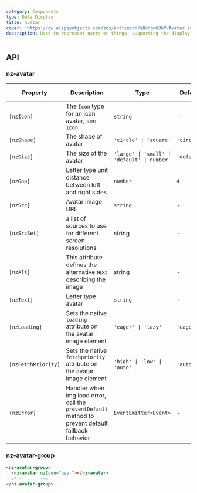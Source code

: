 ```yaml
---
category: Components
type: Data Display
title: Avatar
cover: 'https://gw.alipayobjects.com/zos/antfincdn/aBcnbw68hP/Avatar.svg'
description: Used to represent users or things, supporting the display of images, icons, or characters.
---
```


## API

### nz-avatar

| Property            | Description                                                                                        | Type                                        | Default     | Global Config |
| ------------------- | -------------------------------------------------------------------------------------------------- | ------------------------------------------- | ----------- | ------------- |
| `[nzIcon]`          | The `Icon` type for an icon avatar, see `Icon`                                                     | `string`                                    | -           |
| `[nzShape]`         | The shape of avatar                                                                                | `'circle' \| 'square'`                      | `'circle'`  | ✅            |
| `[nzSize]`          | The size of the avatar                                                                             | `'large' \| 'small' \| 'default' \| number` | `'default'` | ✅            |
| `[nzGap]`           | Letter type unit distance between left and right sides                                             | `number`                                    | `4`         | ✅            |
| `[nzSrc]`           | Avatar image URL                                                                                   | `string`                                    | -           |
| `[nzSrcSet]`        | a list of sources to use for different screen resolutions                                          | string                                      | -           |
| `[nzAlt]`           | This attribute defines the alternative text describing the image                                   | string                                      | -           |
| `[nzText]`          | Letter type avatar                                                                                 | `string`                                    | -           |
| `[nzLoading]`       | Sets the native `loading` attribute on the avatar image element                                    | `'eager' \| 'lazy'`                         | `'eager'`   |               |
| `[nzFetchPriority]` | Sets the native `fetchpriority` attribute on the avatar image element                              | `'high' \| 'low' \| 'auto'`                 | `'auto'`    |               |
| `(nzError)`         | Handler when img load error, call the `preventDefault` method to prevent default fallback behavior | `EventEmitter<Event>`                       | -           |

### nz-avatar-group

```html
<nz-avatar-group>
  <nz-avatar nzIcon="user"></nz-avatar>
  <!--  ...  -->
</nz-avatar-group>
```
